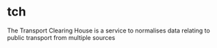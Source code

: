 tch
===

The Transport Clearing House is a service to normalises data relating to public transport from multiple sources